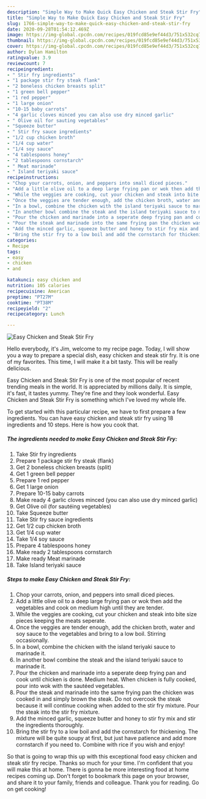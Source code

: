 ```yaml
---
description: "Simple Way to Make Quick Easy Chicken and Steak Stir Fry"
title: "Simple Way to Make Quick Easy Chicken and Steak Stir Fry"
slug: 1766-simple-way-to-make-quick-easy-chicken-and-steak-stir-fry
date: 2020-09-28T01:54:12.469Z
image: https://img-global.cpcdn.com/recipes/019fcd85e9ef44d3/751x532cq70/easy-chicken-and-steak-stir-fry-recipe-main-photo.jpg
thumbnail: https://img-global.cpcdn.com/recipes/019fcd85e9ef44d3/751x532cq70/easy-chicken-and-steak-stir-fry-recipe-main-photo.jpg
cover: https://img-global.cpcdn.com/recipes/019fcd85e9ef44d3/751x532cq70/easy-chicken-and-steak-stir-fry-recipe-main-photo.jpg
author: Dylan Hamilton
ratingvalue: 3.9
reviewcount: 7
recipeingredient:
- " Stir fry ingredients"
- "1 package stir fry steak flank"
- "2 boneless chicken breasts split"
- "1 green bell pepper"
- "1 red pepper"
- "1 large onion"
- "10-15 baby carrots"
- "4 garlic cloves minced you can also use dry minced garlic"
- " Olive oil for sauting vegetables"
- "Squeeze butter"
- " Stir fry sauce ingredients"
- "1/2 cup chicken broth"
- "1/4 cup water"
- "1/4 soy sauce"
- "4 tablespoons honey"
- "2 tablespoons cornstarch"
- " Meat marinade"
- " Island teriyaki sauce"
recipeinstructions:
- "Chop your carrots, onion, and peppers into small diced pieces."
- "Add a little olive oil to a deep large frying pan or wok then add the vegetables and cook on medium high until they are tender."
- "While the veggies are cooking, cut your chicken and steak into bite size pieces keeping the meats seperate."
- "Once the veggies are tender enough, add the chicken broth, water and soy sauce to the vegetables and bring to a low boil. Stirring occasionally."
- "In a bowl, combine the chicken with the island teriyaki sauce to marinade it."
- "In another bowl combine the steak and the island teriyaki sauce to marinade it."
- "Pour the chicken and marinade into a seperate deep frying pan and cook until chicken is done. Medium heat. When chicken is fully cooked, pour into wok with the sautéed vegetables."
- "Pour the steak and marinade into the same frying pan the chicken was cooked in and simply brown the steak. Do not overcook the steak because it will continue cooking when added to the stir fry mixture. Pour the steak into the stir fry mixture."
- "Add the minced garlic, squeeze butter and honey to stir fry mix and stir the ingredients thoroughly."
- "Bring the stir fry to a low boil and add the cornstarch for thickening. The mixture will be quite soupy at first, but just have patience and add more cornstarch if you need to. Combine with rice if you wish and enjoy!"
categories:
- Recipe
tags:
- easy
- chicken
- and

katakunci: easy chicken and 
nutrition: 105 calories
recipecuisine: American
preptime: "PT27M"
cooktime: "PT38M"
recipeyield: "2"
recipecategory: Lunch

---
```



![Easy Chicken and Steak Stir Fry](https://img-global.cpcdn.com/recipes/019fcd85e9ef44d3/751x532cq70/easy-chicken-and-steak-stir-fry-recipe-main-photo.jpg)

Hello everybody, it's Jim, welcome to my recipe page. Today, I will show you a way to prepare a special dish, easy chicken and steak stir fry. It is one of my favorites. This time, I will make it a bit tasty. This will be really delicious.

Easy Chicken and Steak Stir Fry is one of the most popular of recent trending meals in the world. It is appreciated by millions daily. It is simple, it's fast, it tastes yummy. They're fine and they look wonderful. Easy Chicken and Steak Stir Fry is something which I've loved my whole life.




To get started with this particular recipe, we have to first prepare a few ingredients. You can have easy chicken and steak stir fry using 18 ingredients and 10 steps. Here is how you cook that.

<!--inarticleads1-->

##### The ingredients needed to make Easy Chicken and Steak Stir Fry:

1. Take  Stir fry ingredients
1. Prepare 1 package stir fry steak (flank)
1. Get 2 boneless chicken breasts (split)
1. Get 1 green bell pepper
1. Prepare 1 red pepper
1. Get 1 large onion
1. Prepare 10-15 baby carrots
1. Make ready 4 garlic cloves minced (you can also use dry minced garlic)
1. Get  Olive oil (for sautéing vegetables)
1. Take Squeeze butter
1. Take  Stir fry sauce ingredients
1. Get 1/2 cup chicken broth
1. Get 1/4 cup water
1. Take 1/4 soy sauce
1. Prepare 4 tablespoons honey
1. Make ready 2 tablespoons cornstarch
1. Make ready  Meat marinade
1. Take  Island teriyaki sauce




<!--inarticleads2-->

##### Steps to make Easy Chicken and Steak Stir Fry:

1. Chop your carrots, onion, and peppers into small diced pieces.
1. Add a little olive oil to a deep large frying pan or wok then add the vegetables and cook on medium high until they are tender.
1. While the veggies are cooking, cut your chicken and steak into bite size pieces keeping the meats seperate.
1. Once the veggies are tender enough, add the chicken broth, water and soy sauce to the vegetables and bring to a low boil. Stirring occasionally.
1. In a bowl, combine the chicken with the island teriyaki sauce to marinade it.
1. In another bowl combine the steak and the island teriyaki sauce to marinade it.
1. Pour the chicken and marinade into a seperate deep frying pan and cook until chicken is done. Medium heat. When chicken is fully cooked, pour into wok with the sautéed vegetables.
1. Pour the steak and marinade into the same frying pan the chicken was cooked in and simply brown the steak. Do not overcook the steak because it will continue cooking when added to the stir fry mixture. Pour the steak into the stir fry mixture.
1. Add the minced garlic, squeeze butter and honey to stir fry mix and stir the ingredients thoroughly.
1. Bring the stir fry to a low boil and add the cornstarch for thickening. The mixture will be quite soupy at first, but just have patience and add more cornstarch if you need to. Combine with rice if you wish and enjoy!




So that is going to wrap this up with this exceptional food easy chicken and steak stir fry recipe. Thanks so much for your time. I'm confident that you will make this at home. There is gonna be more interesting food at home recipes coming up. Don't forget to bookmark this page on your browser, and share it to your family, friends and colleague. Thank you for reading. Go on get cooking!
